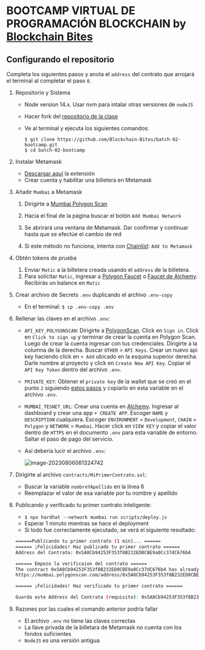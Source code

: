 # BOOTCAMP VIRTUAL DE PROGRAMACIÓN BLOCKCHAIN by <u>Blockchain Bites</u>

## Configurando el repositorio

Completa los siguientes pasos y anota el `address` del contrato que arrojará el terminal al completar el paso `8`.

1. Repositorio y Sistema

   - Node version 14.x. Usar nvm para intalar otras versiones de `nodeJS`

   - Hacer fork del [repositorio de la clase](https://github.com/Blockchain-Bites/batch-02-bootcamp)

   - Ve al terminal y ejecuta los siguientes comandos:

     ```
     $ git clone https://github.com/Blockchain-Bites/batch-02-bootcamp.git
     $ cd batch-02-bootcamp
     ```

2. Instalar Metamask

   - [Descargar aquí](https://chrome.google.com/webstore/detail/metamask/nkbihfbeogaeaoehlefnkodbefgpgknn) la extensión
   - Crear cuenta y habilitar una billetera en Metamask

3. Añadir `Mumbai` a Metamask

   1. Dirigirte a [Mumbai Polygon Scan](https://mumbai.polygonscan.com/)

   2. Hacia el final de la página buscar el botón `Add Mumbai Network`

   3. Se abrirará una ventana de Metamask. Dar confirmar y continuar hasta que se efectúe el cambio de red

   4. Si este método no funciona, intenta con [Chainlist](https://chainlist.org/?testnets=true&search=mumbai): `Add to Metamask`

4. Obtén tokens de prueba

   1. Enviar `Matic` a la billetera creada usando el `address` de la billetera. 
   2. Para solicitar `Matic`, ingresar a [Polygon Faucet](https://faucet.polygon.technology/) o [Faucet de Alchemy](https://mumbaifaucet.com/). Recibirás un balance en `Matic`

5. Crear archivo de Secrets `.env` duplicando el archivo `.env-copy`

   - En el terminal: `$ cp .env-copy .env`

6. Rellenar las claves en el archivo `.env`:

   - `API_KEY_POLYGONSCAN`: Dirigirte a [PolygonScan](https://polygonscan.com/). Click en `Sign in`. Click en `Click to sign up` y terminar de crear la cuenta en Polygon Scan. Luego de crear la cuenta ingresar con tus credenciales. Dirigirte a la columna de la derecha. Buscar `OTHER` > `API Keys`. Crear un nuevo api key haciendo click en `+ Add` ubicado en la esquina superior derecha. Darle nombre al proyecto y click en `Create New API Key`. Copiar el `API Key Token` dentro del archivo `.env`.

   - `PRIVATE_KEY`: Obtener el `private key` de la wallet que se creó en el punto `2` siguiendo [estos pasos](http://help.silamoney.com/en/articles/4254246-how-to-generate-ethereum-keys#:~:text=Retrieving%20your%20Private%20Key%20using,password%20and%20then%20click%20Confirm.) y copiarlo en esta variable en el archivo `.env`.

   - `MUMBAI_TESNET_URL`: Crear una cuenta en [Alchemy](https://dashboard.alchemyapi.io/). Ingresar al dashboard y crear una app `+ CREATE APP`. Escoger `NAME` y `DESCRIPTION` cualquiera. Escoger `ENVIRONMENT` = `Development`, `CHAIN` = `Polygon` y `NETWORK` = `Mumbai`. Hacer click en `VIEW KEY` y copiar el valor dentro de `HTTPS` en el documento `.env` para esta variable de entorno. Saltar el paso de pago del servicio.

   - Así debería lucir el archivo `.env`:

     ![image-20230806081324742](https://github.com/Blockchain-Bites/batch-02-bootcamp/assets/3300958/73e61f97-038d-4d38-b570-32ec59b633ee)

7. Dirigirte al archivo `contracts/MiPrimerContrato.sol`:

   * Buscar la variable `nombreYApellido` en la línea 6
   * Reemplazar el valor de esa variable por tu nombre y apellido

8. Publicando y verificado tu primer contrato inteligente:

   - `$ npx hardhat --network mumbai run scripts/deploy.js`
   - Esperar 1 minuto mientras se hace el deployment
   - Si todo fue correctamente ejecutado, se verá el siguiente resultado:

   ```bash
   ======Publicando tu primer contrato (1 min)... ======
   ====== ¡Felicidades! Haz publicado tu primer contrato ======
   Address del Contrato: 0x5A8Cb94253F353f8B232ED0CBE9a0Cc37dC676b4
   
   ====== Empezo la verificaion del contrato ======
   The contract 0x5A8Cb94253F353f8B232ED0CBE9a0Cc37dC676b4 has already been verified.
   https://mumbai.polygonscan.com/address/0x5A8Cb94253F353f8B232ED0CBE9a0Cc37dC676b4#code
   
   ====== ¡Felicidades! Haz verificado tu primer contrato ======
   
   Guarda este Address del Contrato (requisito): 0x5A8Cb94253F353f8B232ED0CBE9a0Cc37dC676b4
   ```

9. Razones por las cuales el comando anterior podría fallar

   - El archivo `.env` no tiene las claves correctas
   - La llave privada de la billetara de Metamask no cuenta con los fondos suficientes
   - `NodeJS` es una versión antigua

